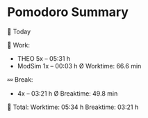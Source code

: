 
# Pomodoro Summary

📅 Today

🍅 Work:
- THEO        5x – 05:31 h
- ModSim      1x – 00:03 h
Ø Worktime: 66.6 min

💤 Break:
- 4x – 03:21 h
Ø Breaktime: 49.8 min

🧠 Total:
Worktime:  05:34 h
Breaktime: 03:21 h

